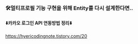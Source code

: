 ### 🛠️멀티프로필 기능 구현을 위해 Entity를 다시 설계한다면..








#### ⬇️카카오 로그인 API 연동방법 정리⬇️
<https://hyericodingnote.tistory.com/20>

